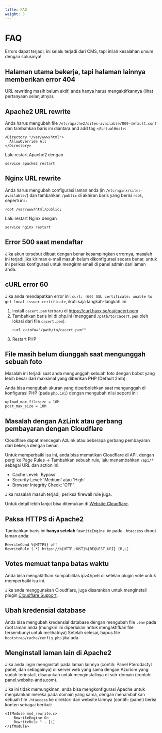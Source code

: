 ```yaml
---
title: FAQ
weight: 3
---
```


# FAQ

Errors dapat terjadi, ini selalu terjadi dari CMS,
tapi inilah kesalahan umum dengan solusinya!

## Halaman utama bekerja, tapi halaman lainnya memberikan error 404

URL rewriting masih belum aktif, anda hanya harus mengaktifkannya (lihat pertanyaan selanjutnya).

## Apache2 URL rewrite
Anda harus mengubah file `/etc/apache2/sites-available/000-default.conf` dan tambahkan baris ini diantara and add tag `<VirtualHost>`:
```
<Directory "/var/www/html">
  AllowOverride All
</Directory>
```

Lalu restart Apache2 dengan
```
service apache2 restart
```

## Nginx URL rewrite
Anda harus mengubah configurasi laman anda (in `/etc/nginx/sites-available/`) dan tambahkan `/public` di akhiran
baris yang berisi `root`, seperti ini :
```
root /var/www/html/public;
```

Lalu restart Nginx dengan
```
service nginx restart
```


## Error 500 saat mendaftar

Jika akun tersebut dibuat dengan benar kesampingkan errornya, masalah ini terjadi jika
kiriman e-mail masuh belum dikonfigurasi secara benar, untuk ini periksa
konfigurasi untuk mengirim email di panel admin dari laman anda.

## cURL error 60

Jika anda mendapatkan error ini:
`curl: (60) SSL certificate: unable to get local issuer certificate`, ikuti saja
langkah-langkah ini:
1) Install `cacert.pem` terbaru di https://curl.haxx.se/ca/cacert.pem
1) Tambahkan baris ini di php.ini (mengganti `/path/to/cacert.pem` oleh
lokasi dari file `cacert.pem`):
   ```
   curl.cainfo="/path/to/cacert.pem""
   ```
1) Restart PHP

## File masih belum diunggah saat mengunggah sebuah foto

Masalah ini terjadi saat anda mengunggah sebuah foto dengan bobot yang lebih besar dari
maksimal yang diberikan PHP (Default 2mb).

Anda bisa mengubah ukuran yang diperbolehkan saat mengunggah di konfigurasi
PHP (pada `php.ini`) dengan mengubah nilai seperti ini:
```
upload_max_filesize = 10M
post_max_size = 10M
```

## Masalah dengan AzLink atau gerbang pembayaran dengan Cloudflare

Cloudflare dapat mencegah AzLink atau beberapa gerbang pembayaran dari bekerja
dengan benar.

Untuk memperbaiki isu ini, anda bisa mematikan Cloudflare di API, dengan pergi ke Page Rules
-> Tambahkan sebuah rule, lalu menambahkan `/api/*` sebagai URL dan action ini:
* Cache Level: 'Bypass'
* Security Level: 'Medium' atau 'High'
* Browser Integrity Check: 'OFF' 

Jika masalah masuh terjadi, periksa firewall rule juga.

Untuk detail lebih lanjut bisa ditemukan di [Website Cloudflare](https://support.cloudflare.com/hc/en-us/articles/200504045-Using-Cloudflare-with-your-API).

## Paksa HTTPS di Apache2

Tambahkan baris ini **hanya setelah** `RewriteEngine On` pada `.htaccess` diroot laman anda:
```
RewriteCond %{HTTPS} off
RewriteRule (.*) https://%{HTTP_HOST}%{REQUEST_URI} [R,L]
```

## Votes memuat tanpa batas waktu

Anda bisa mengaktifkan kompabilitas ipv4/ipv6 di setelan plugin vote
untuk memperbaiki isu ini.

Jika anda menggunakan Cloudflare, juga disarankan untuk menginstall plugin
[Cloudflare Support](https://market.azuriom.com/resources/12).

## Ubah kredensial database

Anda bisa mengubah kredensial database dengan mengubah
file `.env` pada root laman anda (mungkin ini diperlukan hntuk mengaktifkan file
tersembunyi untuk melihatnya)
Setelah selesai, hapus file `bootstrap/cache/config.php` jika ada.

## Menginstall laman lain di Apache2

Jika anda ingin menginstall pada laman lainnya (contih: Panel Pterodactyl panel, dan sebagainya)
di server web yang sama dengan Azuriom yang sudah terinstall, disarankan
untuk menginstallnya di sub-domain (contoh: panel.website-anda.com).

Jika ini tidak memungkinan, anda bisa mengkonfigurasi Apache untuk
menjalankan mereka pada domain yang sama, dengan menambahkan sebuah file `.htaccess` ke direktori
dari website lainnya (contih: /panel) berisi konten sebagai berikut:
```
<IfModule mod_rewrite.c>
    RewriteEngine On
    RewriteRule ^ - [L]
</IfModule>
``` 
